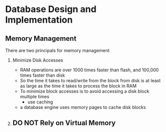 # Database Design and Implementation

## Memory Management

There are two principals for memory management

1. Minimize Disk Accesses
   - RAM operations are over 1000 times faster than flash, and 100,000 times faster than disk
   - So the time it takes to read/write from the block from disk is at least as large as the time it takes to process the block in RAM
   - To minimize block accesses is to avoid accessing a disk block multiple times
     - use caching
   - a database engine uses memory pages to cache disk blocks

2. DO NOT Rely on Virtual Memory
   - 